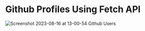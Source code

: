 # Github Profiles Using Fetch API

![Screenshot 2023-08-16 at 13-00-54 Github Users](https://github.com/sandroamiridze/github-profile/assets/110345189/ad014072-bcd9-4c0a-9064-3e2391a33fc5)
